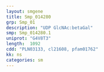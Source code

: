 ```yaml
---
layout: smgene
title: Smp_014280
grp: Smp_01
description: "UDP GlcNAc:betaGal"
smp: Smp_014280.1
uniprot: "G4V8T3"
length:  1092
cdd: "PLN03133, cl21608, pfam01762"
kk: ns
categories: sm
---
```

